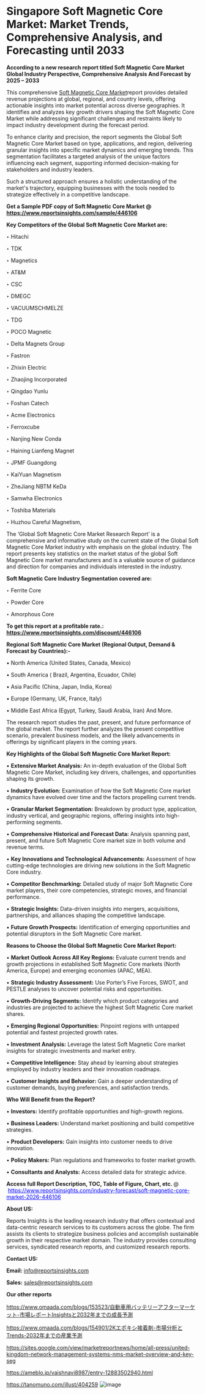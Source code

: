 # Singapore Soft Magnetic Core Market: Market Trends, Comprehensive Analysis, and Forecasting until 2033

<strong>According to a new research report titled Soft Magnetic Core Market Global Industry Perspective, Comprehensive Analysis And Forecast by 2025 – 2033</strong>

This comprehensive <a href=https://www.reportsinsights.com/sample/446106>Soft Magnetic Core Market</a>report provides detailed revenue projections at global, regional, and country levels, offering actionable insights into market potential across diverse geographies. It identifies and analyzes key growth drivers shaping the Soft Magnetic Core Market while addressing significant challenges and restraints likely to impact industry development during the forecast period.

To enhance clarity and precision, the report segments the Global Soft Magnetic Core Market based on type, applications, and region, delivering granular insights into specific market dynamics and emerging trends. This segmentation facilitates a targeted analysis of the unique factors influencing each segment, supporting informed decision-making for stakeholders and industry leaders.

Such a structured approach ensures a holistic understanding of the market's trajectory, equipping businesses with the tools needed to strategize effectively in a competitive landscape.

<strong>Get a Sample PDF copy of Soft Magnetic Core Market </strong><strong>@<a href=https://www.reportsinsights.com/sample/446106 style=color:#0000ff;> https://www.reportsinsights.com/sample/446106</a></strong></font>

<strong>Key Competitors of the Global Soft Magnetic Core Market are:</strong>

‣ Hitachi

‣ TDK

‣ Magnetics

‣ AT&M

‣ CSC

‣ DMEGC

‣ VACUUMSCHMELZE

‣ TDG

‣ POCO Magnetic

‣ Delta Magnets Group

‣ Fastron

‣ Zhixin Electric

‣ Zhaojing Incorporated

‣ Qingdao Yunlu

‣ Foshan Catech

‣ Acme Electronics

‣ Ferroxcube

‣ Nanjing New Conda

‣ Haining Lianfeng Magnet

‣ JPMF Guangdong

‣ KaiYuan Magnetism

‣ ZheJiang NBTM KeDa

‣ Samwha Electronics

‣ Toshiba Materials

‣ Huzhou Careful Magnetism,

The ‘Global Soft Magnetic Core Market Research Report’ is a comprehensive and informative study on the current state of the Global Soft Magnetic Core Market industry with emphasis on the global industry. The report presents key statistics on the market status of the global Soft Magnetic Core market manufacturers and is a valuable source of guidance and direction for companies and individuals interested in the industry.

<strong>Soft Magnetic Core Industry Segmentation covered are:</strong>

‣ Ferrite Core

‣ Powder Core

‣ Amorphous Core

<strong>To get this report at a profitable rate.: <a href=https://www.reportsinsights.com/discount/446106 style=color:#0000ff;>https://www.reportsinsights.com/discount/446106</a></strong></font>

<strong>Regional Soft Magnetic Core Market (Regional Output, Demand &amp; Forecast by Countries):-</strong>

• North America (United States, Canada, Mexico)

• South America ( Brazil, Argentina, Ecuador, Chile)

• Asia Pacific (China, Japan, India, Korea)

• Europe (Germany, UK, France, Italy)

• Middle East Africa (Egypt, Turkey, Saudi Arabia, Iran) And More.

The research report studies the past, present, and future performance of the global market. The report further analyzes the present competitive scenario, prevalent business models, and the likely advancements in offerings by significant players in the coming years.

<strong>Key Highlights of the Global Soft Magnetic Core Market Report:</strong>

• <strong>Extensive Market Analysis:</strong> An in-depth evaluation of the Global Soft Magnetic Core Market, including key drivers, challenges, and opportunities shaping its growth.

• <strong>Industry Evolution:</strong> Examination of how the Soft Magnetic Core market dynamics have evolved over time and the factors propelling current trends.

• <strong>Granular Market Segmentation:</strong> Breakdown by product type, application, industry vertical, and geographic regions, offering insights into high-performing segments.

• <strong>Comprehensive Historical and Forecast Data:</strong> Analysis spanning past, present, and future Soft Magnetic Core market size in both volume and revenue terms.

• <strong>Key Innovations and Technological Advancements:</strong> Assessment of how cutting-edge technologies are driving new solutions in the Soft Magnetic Core industry.

• <strong>Competitor Benchmarking:</strong> Detailed study of major Soft Magnetic Core market players, their core competencies, strategic moves, and financial performance.

• <strong>Strategic Insights:</strong> Data-driven insights into mergers, acquisitions, partnerships, and alliances shaping the competitive landscape.

• <strong>Future Growth Prospects:</strong> Identification of emerging opportunities and potential disruptors in the Soft Magnetic Core market.

<strong>Reasons to Choose the Global Soft Magnetic Core Market Report:</strong>

• <strong>Market Outlook Across All Key Regions:</strong> Evaluate current trends and growth projections in established Soft Magnetic Core markets (North America, Europe) and emerging economies (APAC, MEA).

• <strong>Strategic Industry Assessment:</strong> Use Porter’s Five Forces, SWOT, and PESTLE analyses to uncover potential risks and opportunities.

• <strong>Growth-Driving Segments:</strong> Identify which product categories and industries are projected to achieve the highest Soft Magnetic Core market shares.

• <strong>Emerging Regional Opportunities:</strong> Pinpoint regions with untapped potential and fastest projected growth rates.

• <strong>Investment Analysis:</strong> Leverage the latest Soft Magnetic Core market insights for strategic investments and market entry.

• <strong>Competitive Intelligence:</strong> Stay ahead by learning about strategies employed by industry leaders and their innovation roadmaps.

• <strong>Customer Insights and Behavior:</strong> Gain a deeper understanding of customer demands, buying preferences, and satisfaction trends.

<strong>Who Will Benefit from the Report?</strong>

• <strong>Investors:</strong> Identify profitable opportunities and high-growth regions.

• <strong>Business Leaders:</strong> Understand market positioning and build competitive strategies.

• <strong>Product Developers:</strong> Gain insights into customer needs to drive innovation.

• <strong>Policy Makers:</strong> Plan regulations and frameworks to foster market growth.

• <strong>Consultants and Analysts:</strong> Access detailed data for strategic advice.
</ul>
<strong>Access full Report Description, TOC, Table of Figure, Chart, etc. </strong>@  <a href=https://www.reportsinsights.com/industry-forecast/soft-magnetic-core-market-2026-446106 style=color:#0000ff;>https://www.reportsinsights.com/industry-forecast/soft-magnetic-core-market-2026-446106</a></font>

<strong><strong>About US</strong>:</strong>

Reports Insights is the leading research industry that offers contextual and data-centric research services to its customers across the globe. The firm assists its clients to strategize business policies and accomplish sustainable growth in their respective market domain. The industry provides consulting services, syndicated research reports, and customized research reports.

<strong>Contact US:</strong>

<p class=""""><b>Email:</b> <a href=mailto:info@reportsinsights.com>info@reportsinsights.com</a></p>
<p class=""""><b>Sales:</b> <a href=mailto:sales@reportsinsights.com>sales@reportsinsights.com</a></p>

<strong>Our other reports</strong>

<a href=https://www.omaada.com/blogs/153523/自動車用バッテリーアフターマーケット-市場レポートInsightsと2032年までの成長予測>https://www.omaada.com/blogs/153523/自動車用バッテリーアフターマーケット-市場レポートInsightsと2032年までの成長予測</a>

<a href=https://www.omaada.com/blogs/154901/2Kエポキシ接着剤-市場分析とTrends-2032年までの産業予測>https://www.omaada.com/blogs/154901/2Kエポキシ接着剤-市場分析とTrends-2032年までの産業予測</a>

<a href=https://sites.google.com/view/marketreportnews/home/all-press/united-kingdom-network-management-systems-nms-market-overview-and-key-seg>https://sites.google.com/view/marketreportnews/home/all-press/united-kingdom-network-management-systems-nms-market-overview-and-key-seg</a>

<a href=https://ameblo.jp/vaishnavi8987/entry-12883502940.html>https://ameblo.jp/vaishnavi8987/entry-12883502940.html</a>

<a href=https://tanomuno.com/illust/404259>https://tanomuno.com/illust/404259</a>
![image](https://github.com/user-attachments/assets/a15b6236-4230-471e-9240-139f391f5bb2)
